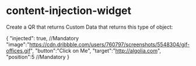 # content-injection-widget

Create a QR that returns Custom Data that returns this type of object:

{
    "injected": true, //Mandatory
    "image":"https://cdn.dribbble.com/users/760797/screenshots/5548304/gif-offices.gif",
    "button":"Click on Me",
    "target":"http://algolia.com",
    "position":5 //Mandatory
}